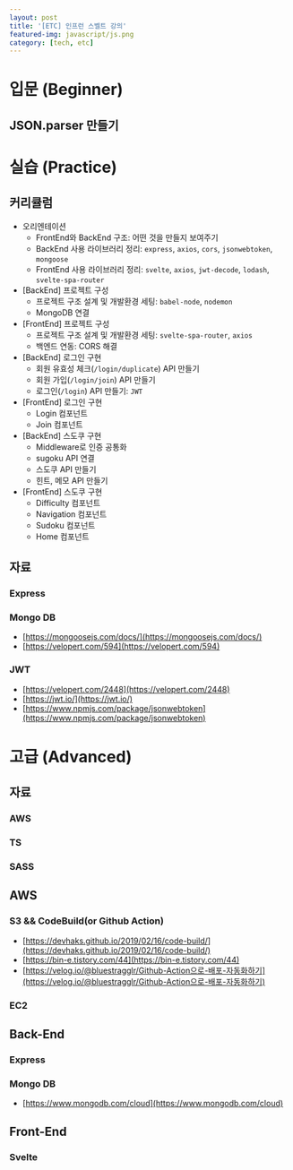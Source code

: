 ```yaml
---
layout: post
title: '[ETC] 인프런 스벨트 강의'
featured-img: javascript/js.png
category: [tech, etc]
---
```


# 입문 (Beginner)
## JSON.parser 만들기

# 실습 (Practice)
## 커리큘럼
- 오리엔테이션
  - FrontEnd와 BackEnd 구조: 어떤 것을 만들지 보여주기
  - BackEnd 사용 라이브러리 정리: `express`, `axios`, `cors`, `jsonwebtoken`, `mongoose`
  - FrontEnd 사용 라이브러리 정리: `svelte`, `axios`, `jwt-decode`, `lodash`, `svelte-spa-router`
- [BackEnd] 프로젝트 구성
  - 프로젝트 구조 설계 및 개발환경 세팅: `babel-node`, `nodemon`
  - MongoDB 연결
- [FrontEnd] 프로젝트 구성
  - 프로젝트 구조 설계 및 개발환경 세팅:  `svelte-spa-router`, `axios`
  - 백엔드 연동: CORS 해결
- [BackEnd] 로그인 구현
  - 회원 유효성 체크(`/login/duplicate`) API 만들기
  - 회원 가입(`/login/join`) API 만들기
  - 로그인(`/login`) API 만들기: `JWT`
- [FrontEnd] 로그인 구현
  - Login 컴포넌트
  - Join 컴포넌트
- [BackEnd] 스도쿠 구현
  - Middleware로 인증 공통화
  - sugoku API 연결
  - 스도쿠 API 만들기
  - 힌트, 메모 API 만들기
- [FrontEnd] 스도쿠 구현
  - Difficulty 컴포넌트
  - Navigation 컴포넌트
  - Sudoku 컴포넌트
  - Home 컴포넌트

## 자료
### Express
### Mongo DB
- [https://mongoosejs.com/docs/](https://mongoosejs.com/docs/)
- [https://velopert.com/594](https://velopert.com/594)
### JWT
- [https://velopert.com/2448](https://velopert.com/2448)
- [https://jwt.io/](https://jwt.io/)
- [https://www.npmjs.com/package/jsonwebtoken](https://www.npmjs.com/package/jsonwebtoken)


# 고급 (Advanced)
## 자료
### AWS
### TS
### SASS

## AWS

### S3 && CodeBuild(or Github Action)
- [https://devhaks.github.io/2019/02/16/code-build/](https://devhaks.github.io/2019/02/16/code-build/)
- [https://bin-e.tistory.com/44](https://bin-e.tistory.com/44)
- [https://velog.io/@bluestragglr/Github-Action으로-배포-자동화하기](https://velog.io/@bluestragglr/Github-Action으로-배포-자동화하기)

### EC2

## Back-End

### Express

### Mongo DB 
- [https://www.mongodb.com/cloud](https://www.mongodb.com/cloud)

## Front-End

### Svelte
